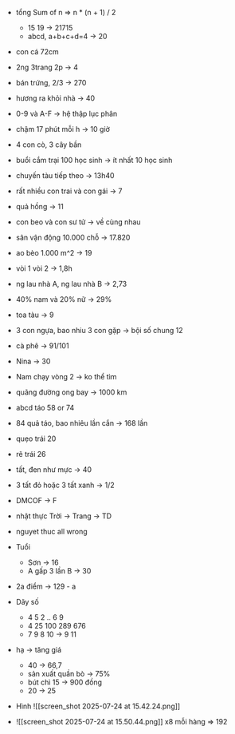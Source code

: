 - tổng
Sum of n => n * (n + 1) / 2
	- 15 19 -> 21715
	- abcd, a+b+c+d=4 -> 20

- con cá 72cm
- 2ng 3trang 2p -> 4
- bán trứng, 2/3 -> 270
- hương ra khỏi nhà -> 40
- 0-9 và A-F -> hệ thập lục phân
- chậm 17 phút mỗi h -> 10 giờ
- 4 con cò, 3 cây bần
- buổi cắm trại 100 học sinh -> ít nhất 10 học sinh
- chuyến tàu tiếp theo -> 13h40
- rất nhiều con trai và con gái -> 7
- quả hồng -> 11
- con beo và con sư tử -> về cùng nhau
- sân vận động 10.000 chỗ -> 17.820
- ao bèo 1.000 m^2 -> 19

- vòi 1 vòi 2 -> 1,8h
- ng lau nhà A, ng lau nhà B -> 2,73

- 40% nam và 20% nữ -> 29%
- toa tàu -> 9
- 3 con ngựa, bao nhiu 3 con gặp -> bội số chung 12

- cà phê -> 91/101

- Nina -> 30
- Nam chạy vòng 2 -> ko thể tìm
- quãng đường ong bay -> 1000 km

- abcd táo 58 or 74
- 84 quả táo, bao nhiêu lần cắn -> 168 lần

- quẹo trái 20
- rẽ trái 26

- tất, đen như mực -> 40
- 3 tất đỏ hoặc 3 tất xanh -> 1/2

- DMCOF -> F

- nhật thực Trời -> Trang -> TD
- nguyet thuc all wrong

- Tuổi
	- Sơn -> 16
	- A gấp 3 lần B -> 30
- 2a điểm -> 129 - a

- Dãy số
	- 4 5 2 .. 6 9
	- 4 25 100 289 676
	- 7 9 8 10 -> 9 11
	
- hạ -> tăng giá
	- 40 -> 66,7
	- sản xuất quần bò -> 75%
	- bút chì 15 -> 900 đồng
	- 20 -> 25
	
- Hình
 ![[screen_shot 2025-07-24 at 15.42.24.png]]
 
- ![[screen_shot 2025-07-24 at 15.50.44.png]] x8 mỗi hàng => 192
